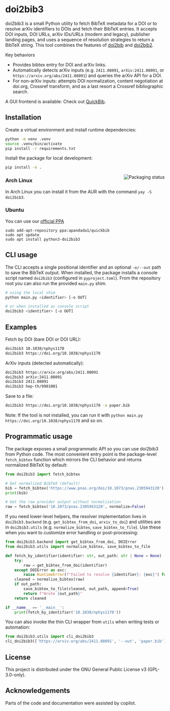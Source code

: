 # doi2bib3

doi2bib3 is a small Python utility to fetch BibTeX metadata for a DOI or to
resolve arXiv identifiers to DOIs and fetch their BibTeX entries. It accepts
DOI inputs, DOI URLs, arXiv IDs/URLs (modern and legacy), publisher landing
pages, and uses a sequence of resolution strategies to return a BibTeX string.
This tool combines the features of [doi2bib](https://github.com/bibcure/doi2bib/) and [doi2bib2](https://github.com/davidagraf/doi2bib2).

Key behaviors
- Provides bibtex entry for DOI and arXiv links.
- Automatically detects arXiv inputs (e.g. `2411.08091`, `arXiv:2411.08091`, or `https://arxiv.org/abs/2411.08091`) and queries the arXiv API for a DOI.
- For non-arXiv inputs: attempts DOI normalization, content negotiation at doi.org, Crossref transform, and as a last resort a Crossref bibliographic search.

A GUI frontend is available: Check out [QuickBib](https://archisman-panigrahi.github.io/quickbib).

Installation
------------

Create a virtual environment and install runtime dependencies:

```bash
python -m venv .venv
source .venv/bin/activate
pip install -r requirements.txt
```

Install the package for local development:

```bash
pip install -e .
```

<a href="https://repology.org/project/doi2bib3/versions">
    <img src="https://repology.org/badge/vertical-allrepos/doi2bib3.svg" alt="Packaging status" align="right">
</a>

### Arch Linux
In Arch Linux you can install it from the AUR with the command `yay -S doi2bib3`. 

### Ubuntu
You can use our [official PPA](https://code.launchpad.net/~apandada1/+archive/ubuntu/quickbib)
```
sudo add-apt-repository ppa:apandada1/quickbib
sudo apt update
sudo apt install python3-doi2bib3
```

CLI usage
---------

The CLI accepts a single positional identifier and an optional `-o/--out`
path to save the BibTeX output. When installed, the package installs a console
script named `doi2bib3` (configured in `pyproject.toml`). From the repository
root you can also run the provided `main.py` shim.

```bash
# using the local shim
python main.py <identifier> [-o OUT]

# or when installed as console script
doi2bib3 <identifier> [-o OUT]
```

Examples
--------

Fetch by DOI (bare DOI or DOI URL):

```bash
doi2bib3 10.1038/nphys1170
doi2bib3 https://doi.org/10.1038/nphys1170
```

ArXiv inputs (detected automatically):

```bash
doi2bib3 https://arxiv.org/abs/2411.08091
doi2bib3 arXiv:2411.08091
doi2bib3 2411.08091
doi2bib3 hep-th/9901001
```

Save to a file:

```bash
doi2bib3 https://doi.org/10.1038/nphys1170 -o paper.bib
```

Note: If the tool is not installed, you can run it with `python main.py https://doi.org/10.1038/nphys1170` and so on.

Programmatic usage
------------------

The package exposes a small programmatic API so you can use doi2bib3 from
Python code. The most convenient entry point is the package-level
`fetch_bibtex` function which mirrors the CLI behavior and returns normalized
BibTeX by default:

```python
from doi2bib3 import fetch_bibtex

# Get normalized BibTeX (default)
bib = fetch_bibtex('https://www.pnas.org/doi/10.1073/pnas.2305943120')
print(bib)

# Get the raw provider output without normalization
raw = fetch_bibtex('10.1073/pnas.2305943120', normalize=False)
```

If you need lower-level helpers, the resolver implementation lives in
`doi2bib3.backend` (e.g. `get_bibtex_from_doi`, `arxiv_to_doi`) and utilities
are in `doi2bib3.utils` (e.g. `normalize_bibtex`, `save_bibtex_to_file`). Use
these when you want to customize error handling or post-processing:

```python
from doi2bib3.backend import get_bibtex_from_doi, DOIError
from doi2bib3.utils import normalize_bibtex, save_bibtex_to_file

def fetch_by_identifier(identifier: str, out_path: str | None = None) -> str:
	try:
		raw = get_bibtex_from_doi(identifier)
	except DOIError as exc:
		raise RuntimeError(f"Failed to resolve {identifier}: {exc}") from exc
	cleaned = normalize_bibtex(raw)
	if out_path:
		save_bibtex_to_file(cleaned, out_path, append=True)
		return f"Wrote {out_path}"
	return cleaned

if __name__ == '__main__':
	print(fetch_by_identifier('10.1038/nphys1170'))
```

You can also invoke the thin CLI wrapper from `utils` when writing tests or
automation:

```python
from doi2bib3.utils import cli_doi2bib3
cli_doi2bib3(['https://arxiv.org/abs/2411.08091', '--out', 'paper.bib'])
```

License
-------
This project is distributed under the GNU General Public License v3 (GPL-3.0-only).

Acknowledgements
---------------
Parts of the code and documentation were assisted by copilot.
